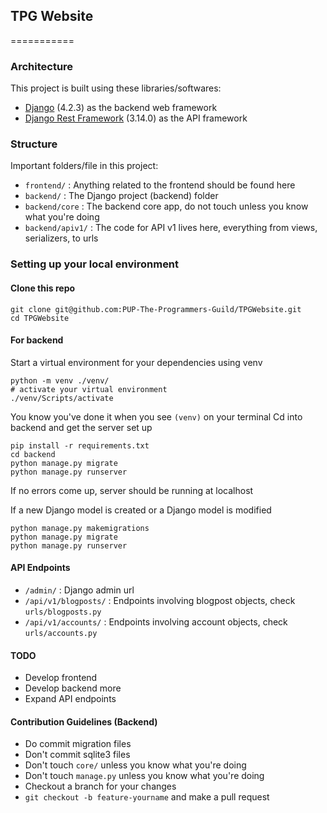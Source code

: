 ## TPG Website
===========

###  Architecture

This project is built using these libraries/softwares:

- [Django](https://www.djangoproject.com/) (4.2.3) as the backend web framework
- [Django Rest Framework](https://www.django-rest-framework.org/) (3.14.0) as the API framework

### Structure

Important folders/file in this project:

- `frontend/` : Anything related to the frontend should be found here
- `backend/` : The Django project (backend) folder
- `backend/core` : The backend core app, do not touch unless you know what you're doing
- `backend/apiv1/` : The code for API v1 lives here, everything from views, serializers, to urls

### Setting up your local environment

#### Clone this repo

```
git clone git@github.com:PUP-The-Programmers-Guild/TPGWebsite.git
cd TPGWebsite
```

#### For backend

Start a virtual environment for your dependencies using venv
```
python -m venv ./venv/
# activate your virtual environment
./venv/Scripts/activate
```

You know you've done it when you see `(venv)` on your terminal
Cd into backend and get the server set up

```
pip install -r requirements.txt
cd backend
python manage.py migrate
python manage.py runserver
```

If no errors come up, server should be running at localhost


If a new Django model is created or a Django model is modified
```
python manage.py makemigrations
python manage.py migrate
python manage.py runserver
```

#### API Endpoints

- `/admin/` : Django admin url
- `/api/v1/blogposts/` : Endpoints involving blogpost objects, check `urls/blogposts.py`
- `/api/v1/accounts/` : Endpoints involving account objects, check `urls/accounts.py`

#### TODO
- Develop frontend
- Develop backend more
- Expand API endpoints

#### Contribution Guidelines (Backend)
- Do commit migration files
- Don't commit sqlite3 files
- Don't touch `core/` unless you know what you're doing
- Don't touch `manage.py` unless you know what you're doing
- Checkout a branch for your changes
- `git checkout -b feature-yourname` and make a pull request

